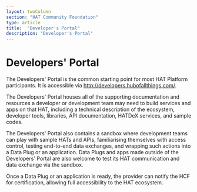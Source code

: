 ```yaml
---
layout: twoColumn
section: "HAT Community Foundation"
type: article
title:  "Developer's Portal"
description: "Developer's Portal"
---
```


# Developers' Portal

The Developers' Portal is the common starting point for most HAT Platform participants. It is accessible via http://developers.hubofallthings.com/.

The Developers' Portal houses all of the supporting documentation and resources a developer or development team may need to build services and apps on that HAT, including a technical description of the ecosystem, developer tools, libraries, API documentation, HATDeX services, and sample codes.

The Developers' Portal also contains a sandbox where development teams can play with sample HATs and APIs, familiarising themselves with access control, testing end-to-end data exchanges, and wrapping such actions into a Data Plug or an application. Data Plugs and apps made outside of the Developers' Portal are also welcome to test its HAT communication and data exchange via the sandbox.

Once a Data Plug or an application is ready, the provider can notify the HCF for certification, allowing full accessibility to the HAT ecosystem.

